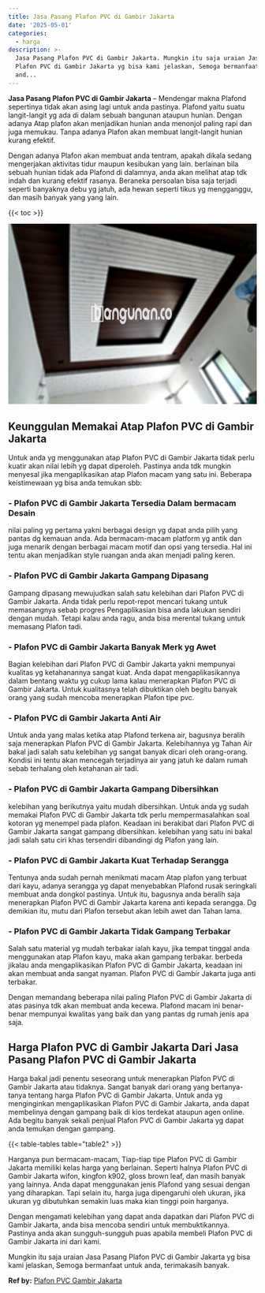 ```yaml
---
title: Jasa Pasang Plafon PVC di Gambir Jakarta
date: '2025-05-01'
categories:
  - harga
description: >-
  Jasa Pasang Plafon PVC di Gambir Jakarta. Mungkin itu saja uraian Jasa Pasang
  Plafon PVC di Gambir Jakarta yg bisa kami jelaskan, Semoga bermanfaat untuk
  and...
---
```


**Jasa Pasang Plafon PVC di Gambir Jakarta** – Mendengar makna Plafond sepertinya tidak akan asing lagi untuk anda pastinya. Plafond yaitu suatu langit-langit yg ada di dalam sebuah bangunan ataupun hunian. Dengan adanya Atap plafon akan menjadikan hunian anda menonjol paling rapi dan juga memukau. Tanpa adanya Plafon akan membuat langit-langit hunian kurang efektif.

Dengan adanya Plafon akan membuat anda tentram, apakah dikala sedang mengerjakan aktivitas tidur maupun kesibukan yang lain. berlainan bila sebuah hunian tidak ada Plafond di dalamnya, anda akan melihat atap tdk indah dan kurang efektif rasanya. Beraneka persoalan bisa saja terjadi seperti banyaknya debu yg jatuh, ada hewan seperti tikus yg mengganggu, dan masih banyak yang yang lain.

{{< toc >}}

![Jasa Pasang Plafon PVC di Gambir Jakarta](/images/flafond-pvc-murah05.png)

## Keunggulan Memakai Atap Plafon PVC di Gambir Jakarta

Untuk anda yg menggunakan atap Plafon PVC di Gambir Jakarta tidak perlu kuatir akan nilai lebih yg dapat diperoleh. Pastinya anda tdk mungkin menyesal jika mengaplikasikan atap Plafon macam yang satu ini. Beberapa keistimewaan yg bisa anda temukan sbb:

### \- Plafon PVC di Gambir Jakarta Tersedia Dalam bermacam Desain

nilai paling yg pertama yakni berbagai design yg dapat anda pilih yang pantas dg kemauan anda. Ada bermacam-macam platform yg antik dan juga menarik dengan berbagai macam motif dan opsi yang tersedia. Hal ini tentu akan menjadikan style ruangan anda akan menjadi paling keren.

### \- Plafon PVC di Gambir Jakarta Gampang Dipasang

Gampang dipasang mewujudkan salah satu kelebihan dari Plafon PVC di Gambir Jakarta. Anda tidak perlu repot-repot mencari tukang untuk memasangnya sebab progres Pengaplikasian bisa anda lakukan sendiri dengan mudah. Tetapi kalau anda ragu, anda bisa merental tukang untuk memasang Plafon tadi.

### \- Plafon PVC di Gambir Jakarta Banyak Merk yg Awet

Bagian kelebihan dari Plafon PVC di Gambir Jakarta yakni mempunyai kualitas yg ketahanannya sangat kuat. Anda dapat mengaplikasikannya dalam bentang waktu yg cukup lama kalau menerapkan Plafon PVC di Gambir Jakarta. Untuk kualitasnya telah dibuktikan oleh begitu banyak orang yang sudah mencoba menerapkan Plafon tipe pvc.

### \- Plafon PVC di Gambir Jakarta Anti Air

Untuk anda yang malas ketika atap Plafond terkena air, bagusnya beralih saja menerapkan Plafon PVC di Gambir Jakarta. Kelebihannya yg Tahan Air bakal jadi salah satu kelebihan yg sangat banyak dicari oleh orang-orang. Kondisi ini tentu akan mencegah terjadinya air yang jatuh ke dalam rumah sebab terhalang oleh ketahanan air tadi.

### \- Plafon PVC di Gambir Jakarta Gampang Dibersihkan

kelebihan yang berikutnya yaitu mudah dibersihkan. Untuk anda yg sudah memakai Plafon PVC di Gambir Jakarta tdk perlu mempermasalahkan soal kotoran yg menempel pada plafon. Keadaan ini berakibat dari Plafon PVC di Gambir Jakarta sangat gampang dibersihkan. kelebihan yang satu ini bakal jadi salah satu ciri khas tersendiri dibandingi dg Plafon yang lain.

### \- Plafon PVC di Gambir Jakarta Kuat Terhadap Serangga

Tentunya anda sudah pernah menikmati macam Atap plafon yang terbuat dari kayu, adanya serangga yg dapat menyebabkan Plafond rusak seringkali membuat anda dongkol pastinya. Untuk itu, bagusnya anda beralih saja menerapkan Plafon PVC di Gambir Jakarta karena anti kepada serangga. Dg demikian itu, mutu dari Plafon tersebut akan lebih awet dan Tahan lama.

### \- Plafon PVC di Gambir Jakarta Tidak Gampang Terbakar

Salah satu material yg mudah terbakar ialah kayu, jika tempat tinggal anda menggunakan atap Plafon kayu, maka akan gampang terbakar. berbeda jikalau anda mengaplikasikan Plafon PVC di Gambir Jakarta, keadaan ini akan membuat anda sangat nyaman. Plafon PVC di Gambir Jakarta juga anti terbakar.

Dengan memandang beberapa nilai paling Plafon PVC di Gambir Jakarta di atas pasinya tdk akan membuat anda kecewa. Plafond macam ini benar-benar mempunyai kwalitas yang baik dan yang pantas dg rumah jenis apa saja.

## Harga Plafon PVC di Gambir Jakarta Dari Jasa Pasang Plafon PVC di Gambir Jakarta

Harga bakal jadi penentu seseorang untuk menerapkan Plafon PVC di Gambir Jakarta atau tidaknya. Sangat banyak dari orang yang bertanya-tanya tentang harga Plafon PVC di Gambir Jakarta. Untuk anda yg menginginkan mengaplikasikan Plafon PVC di Gambir Jakarta, anda dapat membelinya dengan gampang baik di kios terdekat ataupun agen online. Ada begitu banyak sekali penjual Plafon PVC di Gambir Jakarta yg dapat anda temukan dengan gampang.

{{< table-tables table="table2" >}}

Harganya pun bermacam-macam, Tiap-tiap tipe Plafon PVC di Gambir Jakarta memiliki kelas harga yang berlainan. Seperti halnya Plafon PVC di Gambir Jakarta wifon, kingfon k902, gloss brown leaf, dan masih banyak yang lainnya. Anda dapat menggunakan jenis Plafond yang sesuai dengan yang diharapkan. Tapi selain itu, harga juga dipengaruhi oleh ukuran, jika ukuran yg dibutuhkan semakin luas maka kian tinggi poin harganya.

Dengan mengamati kelebihan yang dapat anda dapatkan dari Plafon PVC di Gambir Jakarta, anda bisa mencoba sendiri untuk membuktikannya. Pastinya anda akan sungguh-sungguh puas apabila membeli Plafon PVC di Gambir Jakarta ini dari kami.

Mungkin itu saja uraian Jasa Pasang Plafon PVC di Gambir Jakarta yg bisa kami jelaskan, Semoga bermanfaat untuk anda, terimakasih banyak.

**Ref by:** [Plafon PVC Gambir Jakarta](https://id.wikipedia.org/wiki/Plafon)
